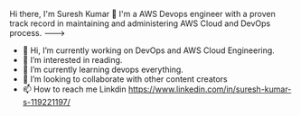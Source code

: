 
Hi there, I'm Suresh Kumar  👋
I'm a AWS Devops engineer with a proven track record in maintaining and administering AWS Cloud and DevOps process.
--->
- 👋 Hi, I’m currently working on DevOps and AWS Cloud Engineering.
- 👀 I’m interested in reading.
- 🌱 I’m currently learning devops everything.
- 💞️ I’m looking to collaborate with other content creators
- 📫 How to reach me 
Linkdin
https://www.linkedin.com/in/suresh-kumar-s-119221197/


